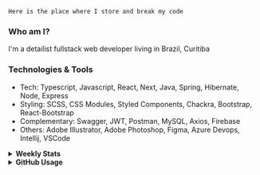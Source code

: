 ```
Here is the place where I store and break my code
```
### Who am I?
I'm a detailist fullstack web developer living in Brazil, Curitiba

### Technologies & Tools
- Tech: Typescript, Javascript, React, Next, Java, Spring, Hibernate, Node, Express
- Styling: SCSS, CSS Modules, Styled Components, Chackra, Bootstrap, React-Bootstrap
- Complementary: Swagger, JWT, Postman, MySQL, Axios, Firebase
- Others: Adobe Illustrator, Adobe Photoshop, Figma, Azure Devops, Intellij, VSCode

<details>
  <summary><b> Weekly Stats</b></summary>
<!--START_SECTION:waka-->

```text
TypeScript       11 hrs 16 mins  ███████████████▓░░░░░░░░░   62.46 %
Docker           3 hrs 54 mins   █████▒░░░░░░░░░░░░░░░░░░░   21.64 %
Java             1 hr 37 mins    ██▒░░░░░░░░░░░░░░░░░░░░░░   09.02 %
JSON             28 mins         ▓░░░░░░░░░░░░░░░░░░░░░░░░   02.62 %
Bash             17 mins         ▒░░░░░░░░░░░░░░░░░░░░░░░░   01.66 %
Git Config       12 mins         ▒░░░░░░░░░░░░░░░░░░░░░░░░   01.14 %
```

<!--END_SECTION:waka-->
</details>

<details>
  <summary><b> GitHub Usage</b></summary>
  
[![Top Langs](https://github-readme-stats.vercel.app/api/top-langs/?username=gxlpes&&langs_count=9&layout=compact)](https://github.com/anuraghazra/github-readme-stats)

</details>
